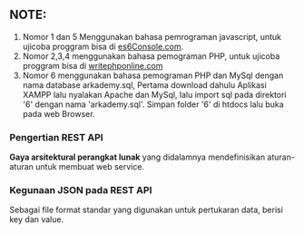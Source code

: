 ## NOTE:
1. Nomor 1 dan 5 Menggunakan bahasa pemrograman javascript, untuk ujicoba proggram bisa di [es6Console.com](https://es6console.com/).
2. Nomor 2,3,4 menggunakan bahasa pemograman PHP, untuk ujicoba proggram bisa di [writephponline.com](http://www.writephponline.com/)
3. Nomor 6 menggunakan bahasa pemograman PHP dan MySql dengan nama database arkademy.sql, Pertama download dahulu Aplikasi XAMPP lalu nyalakan Apache dan MySql, lalu import sql pada direktori '6' dengan nama 'arkademy.sql'. Simpan folder '6' di htdocs lalu buka pada web Browser.

### Pengertian REST API

**Gaya arsitektural perangkat lunak** yang didalamnya mendefinisikan aturan-aturan untuk membuat web service.

### Kegunaan JSON pada REST  API

Sebagai file format standar yang digunakan untuk pertukaran data, berisi key dan value.

